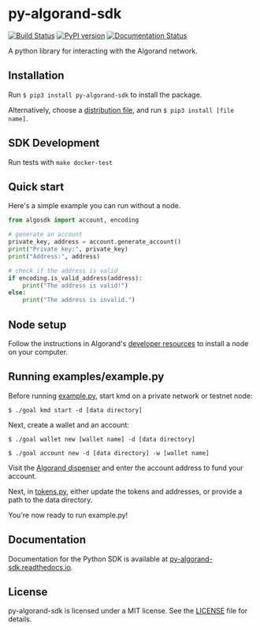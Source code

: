 # py-algorand-sdk
[![Build Status](https://travis-ci.com/algorand/py-algorand-sdk.svg?token=T43Tcse3Cxcyi7xtqmyQ&branch=master)](https://travis-ci.com/algorand/py-algorand-sdk) [![PyPI version](https://badge.fury.io/py/py-algorand-sdk.svg)](https://badge.fury.io/py/py-algorand-sdk) [![Documentation Status](https://readthedocs.org/projects/py-algorand-sdk/badge/?version=latest&style=flat)](https://py-algorand-sdk.readthedocs.io/en/latest)

A python library for interacting with the Algorand network.

## Installation

Run ```$ pip3 install py-algorand-sdk``` to install the package.

Alternatively, choose a [distribution file](https://pypi.org/project/py-algorand-sdk/#files), and run ```$ pip3 install [file name]```.

## SDK Development

Run tests with `make docker-test`

## Quick start

Here's a simple example you can run without a node.

```python
from algosdk import account, encoding

# generate an account
private_key, address = account.generate_account()
print("Private key:", private_key)
print("Address:", address)

# check if the address is valid
if encoding.is_valid_address(address):
    print("The address is valid!")
else:
    print("The address is invalid.")
```

## Node setup

Follow the instructions in Algorand's [developer resources](https://developer.algorand.org/docs/introduction-installing-node) to install a node on your computer. 

## Running examples/example.py

Before running [example.py](https://github.com/algorand/py-algorand-sdk/blob/master/examples/example.py), start kmd on a private network or testnet node:

```
$ ./goal kmd start -d [data directory]
```

Next, create a wallet and an account:

```
$ ./goal wallet new [wallet name] -d [data directory]
```

```
$ ./goal account new -d [data directory] -w [wallet name]
```

Visit the [Algorand dispenser](https://bank.testnet.algorand.network/) and enter the account address to fund your account.

Next, in [tokens.py](https://github.com/algorand/py-algorand-sdk/blob/master/examples/tokens.py), either update the tokens and addresses, or provide a path to the data directory.

You're now ready to run example.py!

## Documentation
Documentation for the Python SDK is available at [py-algorand-sdk.readthedocs.io](https://py-algorand-sdk.readthedocs.io/en/latest/).

## License
py-algorand-sdk is licensed under a MIT license. See the [LICENSE](https://github.com/algorand/py-algorand-sdk/blob/master/LICENSE) file for details.

